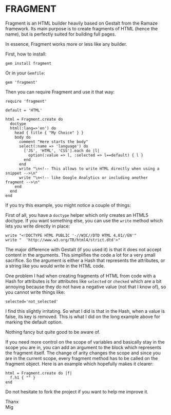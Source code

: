 FRAGMENT
========

Fragment is an HTML builder heavily based on Gestalt from the Ramaze framework. 
Its main purpose is to create fragments of HTML (hence the name), 
but is perfectly suited for building full pages.

In essence, Fragment works more or less like any builder. 

First, how to install:

```
gem install fragment
```

Or in your `Gemfile`:

```
gem 'fragment'
```

Then you can require Fragment and use it that way:

```
require 'fragment'
 
default = 'HTML'

html = Fragment.create do
  doctype
  html(:lang=>'en') do
    head { title { "My Choice" } }
    body do
      comment "Here starts the body"
      select(:name => 'language') do
        ['JS', 'HTML', 'CSS'].each do |l|
          option(:value => l, :selected => l==default) { l }
        end
      end
      write "\n<!-- This allows to write HTML directly when using a snippet -->\n"
      write "\n<!-- like Google Analytics or including another fragment -->\n"
    end
  end
end 
```

If you try this example, you might notice a couple of things:

First of all, you have a `doctype` helper which only creates an HTML5 doctype.
If you want something else, you can use the `write` method which lets you 
write directly in place:

```
write "<!DOCTYPE HTML PUBLIC '-//W3C//DTD HTML 4.01//EN'"
write "  'http://www.w3.org/TR/html4/strict.dtd'>"
```

The major difference with Gestalt (if you used it) is that it does not accept 
content in the arguments. This simplifies the code a lot for a very small 
sacrifice. So the argument is either a Hash that represents the attributes, 
or a string like you would write in the HTML code.

One problem I had when creating fragments of HTML from code with a Hash for 
attributes is for attributes like `selected` or `checked` which are a bit 
annoying because they do not have a negative value (not that I know of), 
so you cannot write things like:

```
selected='not_selected'
```

I find this slightly irritating.
So what I did is that in the Hash, when a value is false, its key is removed.
This is what I did on the long example above for marking the default option.

Nothing fancy but quite good to be aware of.

If you need more control on the scope of variables and basically stay in the
scope you are in, you can add an argument to the block which represents the
fragment itself. The change of arity changes the scope and since you are in the
current scope, every fragment method has to be called on the fragment object.
Here is an example which hopefully makes it clearer:

```
html = Fragment.create do |f|
  f.h1 { "" }
end
```

Do not hesitate to fork the project if you want to help me improve it.

Thanx  
Mig

